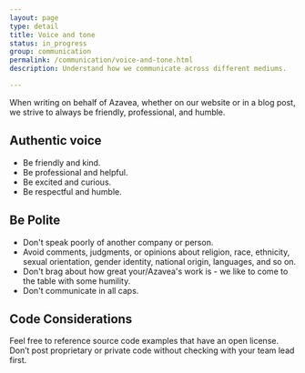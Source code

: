 ```yaml
---
layout: page
type: detail
title: Voice and tone
status: in_progress
group: communication
permalink: /communication/voice-and-tone.html
description: Understand how we communicate across different mediums.

---
```

When writing on behalf of Azavea, whether on our website or in a blog post, we strive to always be friendly, professional, and humble.

## Authentic voice

- Be friendly and kind.
- Be professional and helpful.
- Be excited and curious.
- Be respectful and humble.

## Be Polite

- Don't speak poorly of another company or person.
- Avoid comments, judgments, or opinions about religion, race, ethnicity, sexual orientation, gender identity, national origin, languages, and so on.
- Don't brag about how great your/Azavea's work is - we like to come to the table with some humility.
- Don't communicate in all caps.

## Code Considerations
Feel free to reference source code examples that have an open license. Don’t post proprietary or private code without checking with your team lead first.

